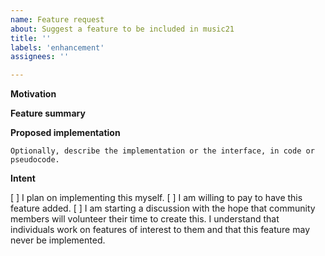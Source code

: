 ```yaml
---
name: Feature request
about: Suggest a feature to be included in music21
title: ''
labels: 'enhancement'
assignees: ''

---
```


**Motivation**
<!-- E.g. does this fill a gap? build on music21's strengths? improve usability? -->


**Feature summary**


**Proposed implementation**

```
Optionally, describe the implementation or the interface, in code or pseudocode.
```

**Intent**
<!-- Please check one or more boxes -->

[ ] I plan on implementing this myself.
[ ] I am willing to pay to have this feature added.
[ ] I am starting a discussion with the hope that community members will volunteer their time to create this. I understand that individuals work on features of interest to them and that this feature may never be implemented.

